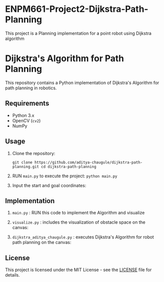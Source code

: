 # ENPM661-Project2-Dijkstra-Path-Planning
This project is a Planning implementation for a point robot using Dijkstra algorithm

Dijkstra's Algorithm for Path Planning
======================================

This repository contains a Python implementation of Dijkstra's Algorithm for path planning in robotics.

Requirements
------------

-   Python 3.x
-   OpenCV (`cv2`)
-   NumPy

Usage
-----

1.  Clone the repository:

    `git clone https://github.com/aditya-chaugule/dijkstra-path-planning.git
    cd dijkstra-path-planning`

2.  RUN `main.py` to execute the project:
    `python main.py`

3.  Input the start and goal coordinates:

Implementation
-----
1.  `main.py` : RUN this code to implement the Algorithm and visualize

2.  `visualize.py` : includes the visualization of obstacle space on the canvas:

3.  `dijkstra_aditya_chaugule.py` : executes Dijkstra's Algorithm for robot path planning on the canvas:


License
-------

This project is licensed under the MIT License - see the [LICENSE](https://chat.openai.com/LICENSE) file for details.
